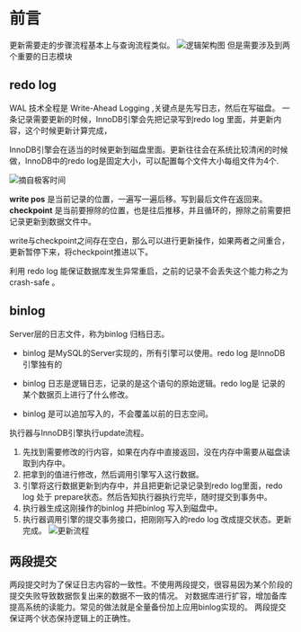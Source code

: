 
# 前言

更新需要走的步骤流程基本上与查询流程类似。
![逻辑架构图](https://upload-images.jianshu.io/upload_images/4237685-d1ab2702f09a9545.png?imageMogr2/auto-orient/strip%7CimageView2/2/w/1240)
但是需要涉及到两个重要的日志模块

## redo log

WAL 技术全程是 Write-Ahead Logging ,关键点是先写日志，然后在写磁盘。
一条记录需要更新的时候，InnoDB引擎会先把记录写到redo log 里面，并更新内容，这个时候更新计算完成，

InnoDB引擎会在适当的时候更新到磁盘里面。更新往往会在系统比较清闲的时候做，InnoDB中的redo log是固定大小，可以配置每个文件大小每组文件为4个.

![摘自极客时间](https://upload-images.jianshu.io/upload_images/4237685-5c00aad4d1ca388a.png?imageMogr2/auto-orient/strip%7CimageView2/2/w/1240)

**write pos** 是当前记录的位置，一遍写一遍后移。写到最后文件在返回来。**checkpoint** 是当前要擦除的位置，也是往后推移，并且循环的，擦除之前需要把记录更新到数据文件中。

write与checkpoint之间存在空白，那么可以进行更新操作，如果两者之间重合，更新暂停下来，将checkpoint推进以下。

利用 redo log 能保证数据库发生异常重启，之前的记录不会丢失这个能力称之为crash-safe 。

## binlog

Server层的日志文件，称为binlog 归档日志。

- binlog 是MySQL的Server实现的，所有引擎可以使用。redo log 是InnoDB引擎独有的

- binlog 日志是逻辑日志，记录的是这个语句的原始逻辑。redo log是 记录的某个数据页上进行了什么修改。

- binlog 是可以追加写入的，不会覆盖以前的日志空间。

执行器与InnoDB引擎执行update流程。

1. 先找到需要修改的行内容，如果在内存中直接返回，没在内存中需要从磁盘读取到内存中。
2. 把拿到的值进行修改，然后调用引擎写入这行数据。
3. 引擎将这行数据更新到内存中，并且把更新记录记录到redo log里面，redo log 处于 prepare状态。然后告知执行器执行完毕，随时提交到事务中。
4. 执行器生成这刚操作的binlog 并把binlog 写入到磁盘中。
5. 执行器调用引擎的提交事务接口，把刚刚写入的redo log 改成提交状态。更新完成。
![更新流程](https://upload-images.jianshu.io/upload_images/4237685-ce06706f927fb915.png?imageMogr2/auto-orient/strip%7CimageView2/2/w/1240)

## 两段提交

两段提交时为了保证日志内容的一致性。不使用两段提交，很容易因为某个阶段的提交失败导致数据恢复出来的数据不一致的情况。
对数据库进行扩容，增加备库提高系统的读能力。常见的做法就是全量备份加上应用binlog实现的。
两段提交保证两个状态保持逻辑上的正确性。
